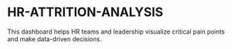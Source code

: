 # HR-ATTRITION-ANALYSIS
This dashboard helps HR teams and leadership visualize critical pain points and make data-driven decisions.
